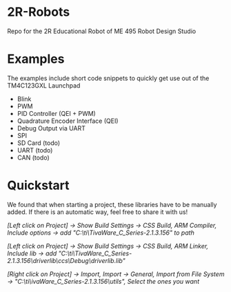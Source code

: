 # 2R-Robots
Repo for the 2R Educational Robot of ME 495 Robot Design Studio


# Examples
The examples include short code snippets to quickly get use out of the TM4C123GXL Launchpad
* Blink
* PWM
* PID Controller (QEI + PWM)
* Quadrature Encoder Interface (QEI)
* Debug Output via UART
* SPI
* SD Card (todo)
* UART (todo)
* CAN (todo)


# Quickstart

We found that when starting a project, these libraries have to be manually added. If there is an automatic way, feel free to share it with us!

*[Left click on Project] -> Show Build Settings -> CSS Build, ARM Compiler, Include options -> add "C:\ti\TivaWare_C_Series-2.1.3.156" to path*

*[Left click on Project] -> Show Build Settings -> CSS Build, ARM Linker, Include lib -> add "C:\ti\TivaWare_C_Series-2.1.3.156\driverlib\ccs\Debug\driverlib.lib"*

*[Right click on Project] -> Import, Import -> General, Import from File System -> "C:\ti\ivaWare_C_Series-2.1.3.156\utils", Select the ones you want*